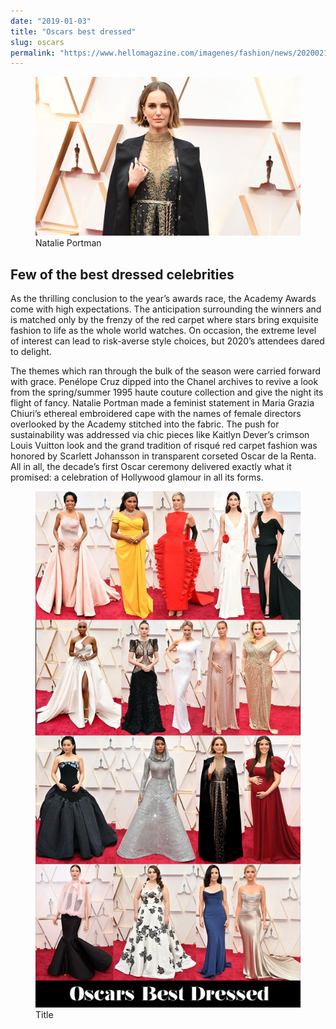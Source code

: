 ```yaml
---
date: "2019-01-03"
title: "Oscars best dressed"
slug: oscars
permalink: "https://www.hellomagazine.com/imagenes/fashion/news/2020021384715/natalie-portman-responds-to-rose-mcgowans-scathing-oscars-comments/0-407-566/natalie-portman-oscars-cape-t.jpg"
---
```

 <!-- markdownlint-disable MD033 -->
 <figure class="figure">
    <img src="./images/natalie.jpg" alt="Title"/>
    <figcaption class="figure__caption">Natalie Portman</figcaption>
</figure>

 ## Few of the best dressed celebrities
 As the thrilling conclusion to the year’s awards race, the Academy Awards come with high expectations. The anticipation surrounding the winners and is matched only by the frenzy of the red carpet where stars bring exquisite fashion to life as the whole world watches. On occasion, the extreme level of interest can lead to risk-averse style choices, but 2020’s attendees dared to delight.

The themes which ran through the bulk of the season were carried forward with grace. Penélope Cruz dipped into the Chanel archives to revive a look from the spring/summer 1995 haute couture collection and give the night its flight of fancy. Natalie Portman made a feminist statement in Maria Grazia Chiuri’s ethereal embroidered cape with the names of female directors overlooked by the Academy stitched into the fabric. The push for sustainability was addressed via chic pieces like Kaitlyn Dever’s crimson Louis Vuitton look and the grand tradition of risqué red carpet fashion was honored by Scarlett Johansson in transparent corseted Oscar de la Renta. All in all, the decade’s first Oscar ceremony delivered exactly what it promised: a celebration of Hollywood glamour in all its forms.
 <figure class="figure">
    <img src="./images/Oscars2.jpg" alt="Title"/>
    <figcaption class="figure__caption">Title</figcaption>
</figure> 

